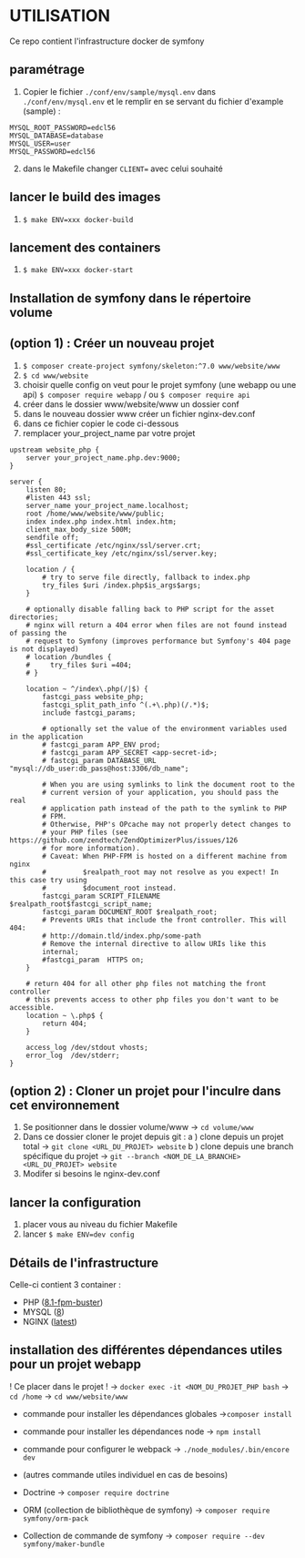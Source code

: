 # UTILISATION

Ce repo contient l'infrastructure docker de symfony

## paramétrage

1. Copier le fichier `./conf/env/sample/mysql.env` dans `./conf/env/mysql.env` et le remplir en se servant du fichier d'example (sample) :

```
MYSQL_ROOT_PASSWORD=edcl56
MYSQL_DATABASE=database
MYSQL_USER=user
MYSQL_PASSWORD=edcl56
```

2. dans le Makefile changer `CLIENT=` avec celui souhaité

## lancer le build des images

1. `$ make ENV=xxx docker-build`

## lancement des containers

1. `$ make ENV=xxx docker-start`

## Installation de symfony dans le répertoire volume

## (option 1) : Créer un nouveau projet

1. `$ composer create-project symfony/skeleton:^7.0 www/website/www`
2. `$ cd www/website`
3. choisir quelle config on veut pour le projet symfony (une webapp ou une api)
   `$ composer require webapp` / ou `$ composer require api`
4. créer dans le dossier www/website/www un dossier conf
5. dans le nouveau dossier www créer un fichier nginx-dev.conf
6. dans ce fichier copier le code ci-dessous
7. remplacer your_project_name par votre projet

```
upstream website_php {
    server your_project_name.php.dev:9000;
}

server {
    listen 80;
    #listen 443 ssl;
    server_name your_project_name.localhost;
    root /home/www/website/www/public;
    index index.php index.html index.htm;
    client_max_body_size 500M;
    sendfile off;
    #ssl_certificate /etc/nginx/ssl/server.crt;
    #ssl_certificate_key /etc/nginx/ssl/server.key;

    location / {
        # try to serve file directly, fallback to index.php
        try_files $uri /index.php$is_args$args;
    }

    # optionally disable falling back to PHP script for the asset directories;
    # nginx will return a 404 error when files are not found instead of passing the
    # request to Symfony (improves performance but Symfony's 404 page is not displayed)
    # location /bundles {
    #     try_files $uri =404;
    # }

    location ~ ^/index\.php(/|$) {
        fastcgi_pass website_php;
        fastcgi_split_path_info ^(.+\.php)(/.*)$;
        include fastcgi_params;

        # optionally set the value of the environment variables used in the application
        # fastcgi_param APP_ENV prod;
        # fastcgi_param APP_SECRET <app-secret-id>;
        # fastcgi_param DATABASE_URL "mysql://db_user:db_pass@host:3306/db_name";

        # When you are using symlinks to link the document root to the
        # current version of your application, you should pass the real
        # application path instead of the path to the symlink to PHP
        # FPM.
        # Otherwise, PHP's OPcache may not properly detect changes to
        # your PHP files (see https://github.com/zendtech/ZendOptimizerPlus/issues/126
        # for more information).
        # Caveat: When PHP-FPM is hosted on a different machine from nginx
        #         $realpath_root may not resolve as you expect! In this case try using
        #         $document_root instead.
        fastcgi_param SCRIPT_FILENAME $realpath_root$fastcgi_script_name;
        fastcgi_param DOCUMENT_ROOT $realpath_root;
        # Prevents URIs that include the front controller. This will 404:
        # http://domain.tld/index.php/some-path
        # Remove the internal directive to allow URIs like this
        internal;
        #fastcgi_param  HTTPS on;
    }

    # return 404 for all other php files not matching the front controller
    # this prevents access to other php files you don't want to be accessible.
    location ~ \.php$ {
        return 404;
    }

    access_log /dev/stdout vhosts;
    error_log  /dev/stderr;
}
```

## (option 2) : Cloner un projet pour l'inculre dans cet environnement

1. Se positionner dans le dossier volume/www -> `cd volume/www`
2. Dans ce dossier cloner le projet depuis git :
   a ) clone depuis un projet total -> `git clone <URL_DU_PROJET> website`
   b ) clone depuis une branch spécifique du projet -> `git --branch <NOM_DE_LA_BRANCHE> <URL_DU_PROJET> website`
3. Modifer si besoins le nginx-dev.conf

## lancer la configuration

1. placer vous au niveau du fichier Makefile
2. lancer `$ make ENV=dev config`

## Détails de l'infrastructure

Celle-ci contient 3 container :

- PHP ([8.1-fpm-buster](https://hub.docker.com/_/php/))
- MYSQL ([8](https://hub.docker.com/_/mysql/))
- NGINX ([latest](https://hub.docker.com/_/nginx/))

## installation des différentes dépendances utiles pour un projet webapp

! Ce placer dans le projet !
-> `docker exec -it <NOM_DU_PROJET_PHP bash`
-> `cd /home`
-> `cd www/website/www`

- commande pour installer les dépendances globales ->`composer install`
- commande pour installer les dépendances node -> `npm install`
- commande pour configurer le webpack -> `./node_modules/.bin/encore dev`

- (autres commande utiles individuel en cas de besoins)
- Doctrine -> `composer require doctrine`
- ORM (collection de bibliothèque de symfony) -> `composer require symfony/orm-pack`
- Collection de commande de symfony -> `composer require --dev symfony/maker-bundle`
